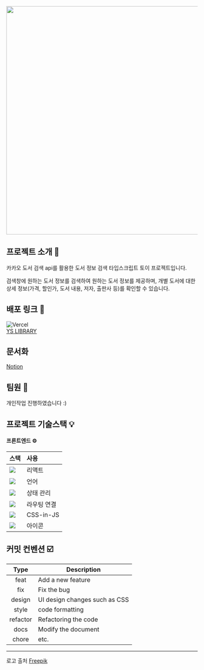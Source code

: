 <p align="middle" >
  <img width="600px;" src="https://github.com/yesoryeseul/YS_Library/assets/123865139/c9e26b65-9b83-4d18-b8bb-8fb10f20a2da")
"/>
</p>


## 프로젝트 소개 📝

카카오 도서 검색 api를 활용한 도서 정보 검색 타입스크립트 토이 프로젝트입니다.

검색창에 원하는 도서 정보를 검색하여 원하는 도서 정보를 제공하며, 개별 도서에 대한 상세 정보(가격, 할인가, 도서 내용, 저자, 출판사 등)를 확인할 수 있습니다.

## 배포 링크 🔗
![Vercel](http://therealsujitk-vercel-badge.vercel.app/?app=therealsujitk-vercel-badge) <br>
[YS LIBRARY](https://ys-library.vercel.app/)

## 문서화

[Notion](https://electric-record-375.notion.site/YS-Library-98bcd7499b564d0e923ff378e7015d68?pvs=4)

## 팀원 👩

개인작업 진행하였습니다 :)

## 프로젝트 기술스택 💡

#### 프론트엔드 ⚙️

| 스택                                                                                                             | 사용        |
| :--------------------------------------------------------------------------------------------------------------- | :---------- |
| <img src="https://img.shields.io/badge/React-61DAFB?style=for-the-badge&logo=React&logoColor=black">             | 리액트      |
| <img src="https://img.shields.io/badge/TypeScript-3178C6?style=for-the-badge&logo=TypeScript&logoColor=white">   | 언어        |
| <img src="https://img.shields.io/badge/Jotai-171717?style=for-the-badge&logo=Jotai&logoColor=black">             | 상태 관리   |
| <img src="https://img.shields.io/badge/ReactRouter-CA4245?style=for-the-badge&logo=reactrouter&logoColor=white"> | 라우팅 연결 |
| <img src="https://img.shields.io/badge/emotion-D26AC2?style=for-the-badge&logo=emotion&logoColor=white">         | CSS-in-JS   |
| <img src="https://img.shields.io/badge/React_icons-e91e63?style=for-the-badge&logo=React&logoColor=white">       | 아이콘      |

## 커밋 컨벤션 ☑️

|   Type   | Description                   |
| :------: | ----------------------------- |
|   feat   | Add a new feature             |
|   fix    | Fix the bug                   |
|  design  | UI design changes such as CSS |
|  style   | code formatting               |
| refactor | Refactoring the code          |
|   docs   | Modify the document           |
|  chore   | etc.                          |

<hr>
로고 출처 <a href="https://kr.freepik.com/free-vector/book-logo-template-collection_12064019.htm#query=book%20icon&position=3&from_view=search&track=ais">Freepik</a>
